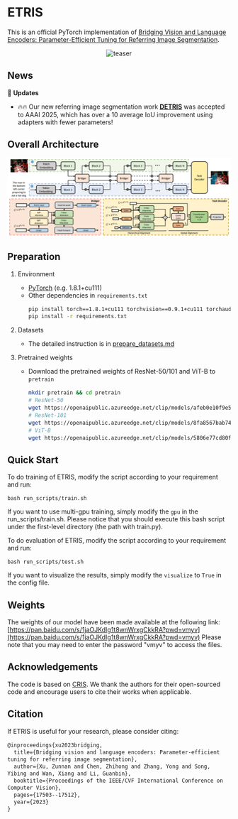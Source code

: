 # ETRIS

This is an official PyTorch implementation of [Bridging Vision and Language Encoders: Parameter-Efficient Tuning for Referring Image Segmentation](https://arxiv.org/abs/2307.11545).

<div align="center" width="300px" height="400px">
<img src="img/demo.gif" alt="teaser" height="280px" />
</div>

## News

:triangular_flag_on_post: **Updates** 
- :fire::fire: Our new referring image segmentation work **[DETRIS](https://github.com/jiaqihuang01/DETRIS)** was accepted to AAAI 2025, which has over a 10 average IoU improvement using adapters with fewer parameters!

## Overall Architecture

<img src="img/arch.png">

## Preparation

1. Environment

   - [PyTorch](www.pytorch.org) (e.g. 1.8.1+cu111)
   - Other dependencies in `requirements.txt`
     ```bash
     pip install torch==1.8.1+cu111 torchvision==0.9.1+cu111 torchaudio==0.8.1 -f https://download.pytorch.org/whl/torch_stable.html
     pip install -r requirements.txt
     ```
2. Datasets

   - The detailed instruction is in [prepare_datasets.md](tools/prepare_datasets.md)
3. Pretrained weights

   - Download the pretrained weights of ResNet-50/101 and ViT-B to `pretrain`
     ```bash
     mkdir pretrain && cd pretrain
     # ResNet-50
     wget https://openaipublic.azureedge.net/clip/models/afeb0e10f9e5a86da6080e35cf09123aca3b358a0c3e3b6c78a7b63bc04b6762/RN50.pt
     # ResNet-101
     wget https://openaipublic.azureedge.net/clip/models/8fa8567bab74a42d41c5915025a8e4538c3bdbe8804a470a72f30b0d94fab599/RN101.pt
     # ViT-B
     wget https://openaipublic.azureedge.net/clip/models/5806e77cd80f8b59890b7e101eabd078d9fb84e6937f9e85e4ecb61988df416f/ViT-B-16.pt
     ```

## Quick Start

To do training of ETRIS, modify the script according to your requirement and run:

```
bash run_scripts/train.sh
```

If you want to use multi-gpu training, simply modify the `gpu` in the run_scripts/train.sh. Please notice that you should execute this bash script under the first-level directory (the path with train.py).

To do evaluation of ETRIS, modify the script according to your requirement and run:

```
bash run_scripts/test.sh
```

If you want to visualize the results, simply modify the `visualize` to `True` in the config file. 

## Weights

The weights of our model have been made available at the following link: [https://pan.baidu.com/s/1jaOJKdIg1t8wnWrxgCkkRA?pwd=vmyv](https://pan.baidu.com/s/1jaOJKdIg1t8wnWrxgCkkRA?pwd=vmyv)
Please note that you may need to enter the password "vmyv" to access the files.

## Acknowledgements

The code is based on [CRIS](https://github.com/DerrickWang005/CRIS.pytorch). We thank the authors for their open-sourced code and encourage users to cite their works when applicable.

## Citation

If ETRIS is useful for your research, please consider citing:

```angular2html
@inproceedings{xu2023bridging,
  title={Bridging vision and language encoders: Parameter-efficient tuning for referring image segmentation},
  author={Xu, Zunnan and Chen, Zhihong and Zhang, Yong and Song, Yibing and Wan, Xiang and Li, Guanbin},
  booktitle={Proceedings of the IEEE/CVF International Conference on Computer Vision},
  pages={17503--17512},
  year={2023}
}
```
